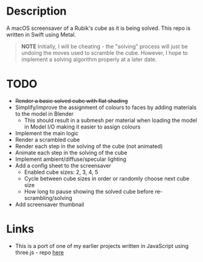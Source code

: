 #  Description

A macOS screensaver of a Rubik's cube as it is being solved. This repo is written in Swift using Metal.

> **NOTE** Initially, I will be cheating - the "solving" process will just be undoing the moves used to scramble the cube.
However, I hope to implement a solving algorithm properly at a later date.

# TODO

* ~~Render a basic solved cube with flat shading~~
* Simplify/improve the assignment of colours to faces by adding materials to the model in Blender
  * This should result in a submesh per material when loading the model in Model I/O making it easier to assign colours
* Implement the main logic
* Render a scrambled cube
* Render each step in the solving of the cube (not animated)
* Animate each step in the solving of the cube
* Implement ambient/diffuse/specular lighting
* Add a config sheet to the screensaver
  * Enabled cube sizes: 2, 3, 4, 5
  * Cycle between cube sizes in order or randomly choose next cube size
  * How long to pause showing the solved cube before re-scrambling/solving
* Add screensaver thumbnail  

# Links

* This is a port of one of my earlier projects written in JavaScript using three.js - repo [here](https://github.com/taylorjg/rubiks-cube)
